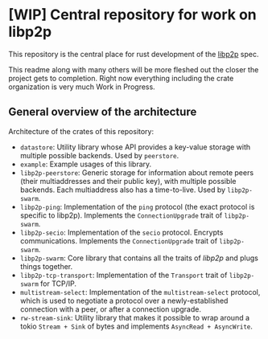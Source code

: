 # [WIP] Central repository for work on libp2p

This repository is the central place for rust development of the
[libp2p](https://libp2p.io) spec.

This readme along with many others will be more fleshed out the closer
the project gets to completion. Right now everything including the crate
organization is very much Work in Progress.

## General overview of the architecture

Architecture of the crates of this repository:

- `datastore`: Utility library whose API provides a key-value storage with multiple possible
  backends. Used by `peerstore`.
- `example`: Example usages of this library.
- `libp2p-peerstore`: Generic storage for information about remote peers (their multiaddresses and
  their public key), with multiple possible backends. Each multiaddress also has a time-to-live.
  Used by `libp2p-swarm`.
- `libp2p-ping`: Implementation of the `ping` protocol (the exact protocol is specific to libp2p).
  Implements the `ConnectionUpgrade` trait of `libp2p-swarm`.
- `libp2p-secio`: Implementation of the `secio` protocol. Encrypts communications. Implements the
  `ConnectionUpgrade` trait of `libp2p-swarm`.
- `libp2p-swarm`: Core library that contains all the traits of *libp2p* and plugs things together.
- `libp2p-tcp-transport`: Implementation of the `Transport` trait of `libp2p-swarm` for TCP/IP.
- `multistream-select`: Implementation of the `multistream-select` protocol, which is used to
  negotiate a protocol over a newly-established connection with a peer, or after a connection
  upgrade.
- `rw-stream-sink`: Utility library that makes it possible to wrap around a tokio `Stream + Sink`
  of bytes and implements `AsyncRead + AsyncWrite`.
